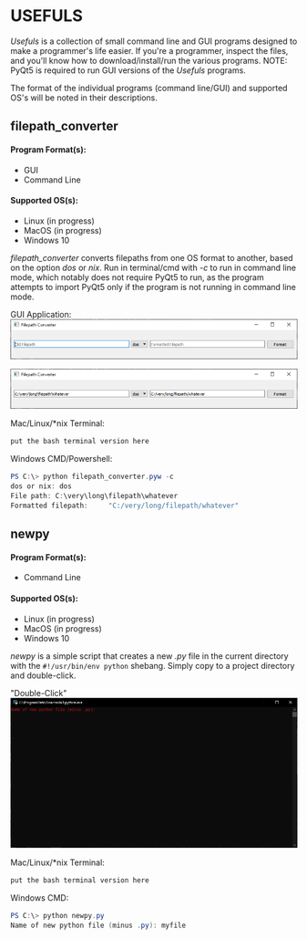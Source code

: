 # USEFULS

*Usefuls* is a collection of small command line and GUI programs designed to make a programmer's life easier. If you're a programmer, inspect the files, and you'll know how to download/install/run the various programs. NOTE: PyQt5 is required to run GUI versions of the *Usefuls* programs.

The format of the individual programs (command line/GUI) and supported OS's will be noted in their descriptions.

## filepath_converter

#### Program Format(s):
* GUI
* Command Line

#### Supported OS(s):
* Linux (in progress)
* MacOS (in progress)
* Windows 10

*filepath_converter* converts filepaths from one OS format to another, based on the option *dos* or *nix*. Run in terminal/cmd with *-c* to run in command line mode, which notably does not require PyQt5 to run, as the program attempts to import PyQt5 only if the program is not running in command line mode.

GUI Application:
![alt text](resources/fcblank.png)

![alt text](resources/fcfilled.png)

Mac/Linux/\*nix Terminal:
```bash
put the bash terminal version here
```

Windows CMD/Powershell:
```powershell
PS C:\> python filepath_converter.pyw -c
dos or nix: dos
File path: C:\very\long\filepath\whatever
Formatted filepath:     "C:/very/long/filepath/whatever"
```

## newpy

#### Program Format(s):
* Command Line

#### Supported OS(s):
* Linux (in progress)
* MacOS (in progress)
* Windows 10

*newpy* is a simple script that creates a new *.py* file in the current directory with the `#!/usr/bin/env python` shebang. Simply copy to a project directory and double-click.

"Double-Click"
![alt text](resources/newfileblank.png)

Mac/Linux/\*nix Terminal:
```bash
put the bash terminal version here
```

Windows CMD:
```powershell
PS C:\> python newpy.py
Name of new python file (minus .py): myfile
```
